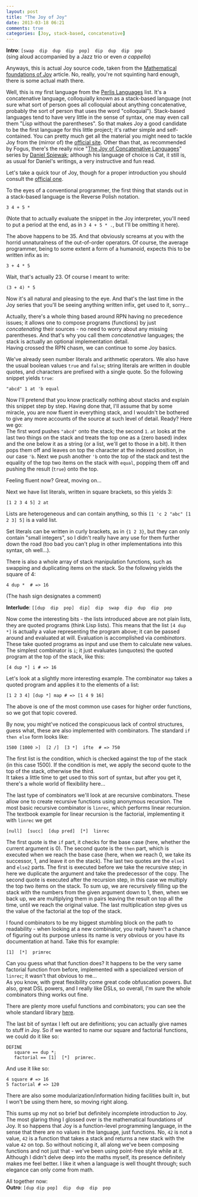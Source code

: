 ```yaml
---
layout: post
title: "The Joy of Joy"
date: 2013-03-18 06:21
comments: true
categories: [Joy, stack-based, concatenative]
---
```


**Intro**: `[swap  dip  dup  dip  pop]  dip  dup  dip  pop`  
(sing aloud accompanied by a Jazz trio or even *a cappella*)

Anyways, this is actual Joy source code, taken from the [Mathematical foundations of Joy](http://www.kevinalbrecht.com/code/joy-mirror/j02maf.html) article. No, really, you're not squinting hard enough, there is some actual math there. 

Well, this is my first language from the [Perlis Languages](http://blog.fogus.me/2011/08/14/perlis-languages/) list.  It's a concatenative language, colloquially known as a stack-based language (not sure what sort of person goes all colloquial about anything concatenative, probably the sort of person that uses the word "colloquial"). Stack-based languages tend to have very little in the sense of syntax, one may even call them "Lisp without the parentheses". So that makes Joy a good candidate to be the first language for this little project; it's rather simple and self-contained.  You can pretty much get all the material you might need to tackle Joy from the (mirror of) the [official site](http://www.kevinalbrecht.com/code/joy-mirror/joy.html). Other than that, as recommended by Fogus, there's the really nice "[The Joy of Concatenative Languages](http://www.codecommit.com/blog/category/cat)" series by [Daniel Spiewak](http://www.codecommit.com); although his language of choice is Cat, it still is, as usual for Daniel's writings, a very instructive and fun read.

Let's take a quick tour of Joy, though for a proper introduction you should consult the [official one](http://www.kevinalbrecht.com/code/joy-mirror/j01tut.html). 
 
<!-- more -->
 
To the eyes of a conventional programmer, the first thing that stands out in a stack-based language is the Reverse Polish notation. 
```
3 4 + 5 *
```
(Note that to actually evaluate the snippet in the Joy interpreter, you'll need to put a period at the end, as in `3 4 + 5 * .`, but I'll be omitting it here).

The above happens to be 35. And that obviously screams at you with the horrid unnaturalness of the out-of-order operators. Of course, the average programmer, being to some extent a form of a humanoid, expects this to be written infix as in:
```
3 + 4 * 5
```
Wait, that's actually 23. Of course I meant to write:
```
(3 + 4) * 5
```
Now it's all natural and pleasing to the eye. And that's the last time in the Joy series that you'll be seeing anything written infix, get used to it, sorry...

Actually, there's a whole thing based around RPN having no precedence issues; it allows one to compose programs (functions) by just *concatenating* their sources - no need to worry about any missing parentheses. And that's why you call them *concatenative* languages; the stack is actually an optional implementation detail.  
Having crossed the RPN chasm, we can continue to some Joy basics.

We've already seen number literals and arithmetic operators. We also have the usual boolean values `true` and `false`; string literals are written in double quotes, and characters are prefixed with a single quote. So the following snippet yields `true`:
```
"abcd" 1 at 'b equal
```
Now I'll pretend that you know practically nothing about stacks and explain this snippet step by step. Having done that, I'll assume that by some miracle, you are now fluent in everything stack, and I wouldn't be bothered to give any more accounts of the source at such level of detail. Ready? Here we go:  
The first word pushes `"abcd"` onto the stack; the second `1`. `at` looks at the last two things on the stack and treats the top one as a (zero based) index and the one below it as a string (or a list, we'll get to those in a bit). It then pops them off and leaves on top the character at the indexed position, in our case `'b`. Next we push another `'b` onto the top of the stack and test the equality of the top two items on the stack with `equal`, popping them off and pushing the result (`true`) onto the top.

Feeling fluent now? Great, moving on...

Next we have list literals, written in square brackets, so this yields 3:
```
[1 2 3 4 5] 2 at
```
Lists are heterogeneous and can contain anything, so this `[1 'c 2 "abc" [1 2 3] 5]` is a valid list.

Set literals can be written in curly brackets, as in `{1 2 3}`, but they can only contain "small integers", so I didn't really have any use for them further down the road (too bad you can't plug in other implementations into this syntax, oh well...).

There is also a whole array of stack manipulation functions, such as swapping and duplicating items on the stack. So the following yields the square of 4:
```
4 dup *  # => 16
```
(The hash sign designates a comment)

**Interlude**: `[[dup  dip  pop]  dip]  dip  swap  dip  dup  dip  pop`

Now come the interesting bits - the lists introduced above are not plain lists, they are quoted programs (think Lisp lists). This means that the list `[4 dup *]` is actually a value representing the program above; it can be passed around and evaluated at will. Evaluation is accomplished via *combinators*. These take quoted programs as input and use them to calculate new values.  
The simplest combinator is `i`; it just evaluates (unquotes) the quoted program at the top of the stack, like this:
```
[4 dup *] i # => 16
```

Let's look at a slightly more interesting example. The combinator `map` takes a quoted program and applies it to the elements of a list:
```
[1 2 3 4] [dup *] map # => [1 4 9 16]
```
The above is one of the most common use cases for higher order functions, so we got that topic covered.

By now, you might've noticed the conspicuous lack of control structures, guess what, these are also implemented with combinators. The standard `if then else` form looks like:
```
1500 [1000 >]  [2 /]  [3 *]  ifte  # => 750
```
The first list is the condition, which is checked against the top of the stack (in this case 1500). If the condition is met, we apply the second quote to the top of the stack, otherwise the third.  
It takes a little time to get used to this sort of syntax, but after you get it, there's a whole world of flexibility here...

The last type of combinators we'll look at are recursive combinators. These allow one to create recursive functions using anonymous recursion. The most basic recursive combinator is `linrec`, which performs linear recursion. The textbook example for linear recursion is the factorial, implementing it with `linrec` we get
```
[null]  [succ]  [dup pred]  [*]  linrec
```

The first quote is the `if` part, it checks for the base case (here, whether the current argument is 0). The second quote is the `then` part, which is executed when we reach the base case (here, when we reach 0, we take its successor, 1, and leave it on the stack). The last two quotes are the `else1` and `else2` parts. The first is executed before we take the recursive step; in here we duplicate the argument and take the predecessor of the copy. The second quote is executed after the recursion step, in this case we multiply the top two items on the stack. To sum up, we are recursively filling up the stack with the numbers from the given argument down to 1, then, when we back up, we are multiplying them in pairs leaving the result on top all the time, until we reach the original value. The last multiplication step gives us the value of the factorial at the top of the stack.

I found combinators to be my biggest stumbling block on the path to readability - when looking at a new combinator, you really haven't a chance of figuring out its purpose unless its name is very obvious or you have its documentation at hand. Take this for example:
```
[1]  [*]  primrec
```
Can you guess what that function does? It happens to be the very same factorial function from before, implemented with a specialized version of `linrec`; it wasn't that obvious to me...  
As you know, with great flexibility come great code obfuscation powers. But also, great DSL powers, and I really like DSLs, so overall, I'm sure the whole combinators thing works out fine.

There are plenty more useful functions and combinators; you can see the whole standard library [here](http://www.kevinalbrecht.com/code/joy-mirror/html-manual.html).

The last bit of syntax I left out are definitions; you can actually give names to stuff in Joy. So if we wanted to name our square and factorial functions, we could do it like so:
```
DEFINE 
   square == dup *;
   factorial == [1]  [*]  primrec.
```
And use it like so:
```
4 square # => 16
5 factorial # => 120
```
There are also some modularization/information hiding facilities built in, but I won't be using them here, so moving right along.

This sums up my not so brief but definitely incomplete introduction to Joy. The most glaring thing I glossed over is the mathematical foundations of Joy. It so happens that Joy is a function-level programming language, in the sense that there are no values in the language, just functions. No, `42` is not a value, `42` is a function that takes a stack and returns a new stack with the value `42` on top. So without noticing it, all along we've been composing functions and not just that - we've been using point-free style while at it.  
Although I didn't delve deep into the maths myself, its presence definitely makes me feel better. I like it when a language is well thought through; such elegance can only come from math.

All together now:  
**Outro**: `[dup dip pop]  dip  dup  dip  pop`
